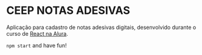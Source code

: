 # CEEP NOTAS ADESIVAS

Aplicação para cadastro de notas adesivas digitais, desenvolvido durante o curso de [React na Alura](https://cursos.alura.com.br/course/react-ciclo-de-vida).

`npm start` and have fun!
